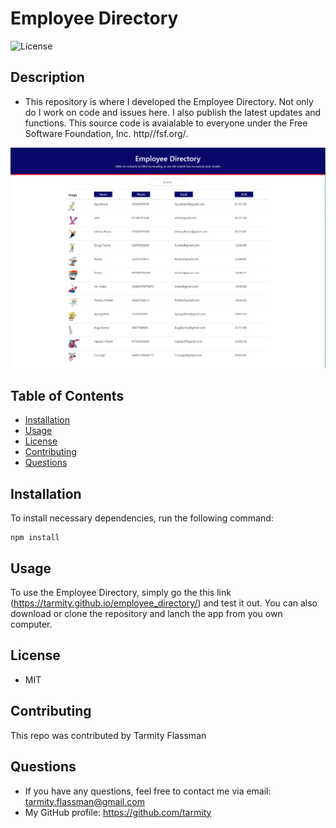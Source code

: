 # Employee Directory
![License](https://img.shields.io/github/license/tarmity/budget-tracker)

## Description
  * This repository is where I developed the Employee Directory. Not only do I work on code and issues here. I also publish the latest updates and functions. This source code is avaialable to everyone under the Free Software Foundation, Inc. http//fsf.org/.
  
  ![img](https://github.com/Tarmity/employee-directory/blob/master/public/employeeDirectory.png)
  

  ## Table of Contents
  * [Installation](#installation)
  * [Usage](#Usage)
  * [License](#License)
  * [Contributing](#Contributing)
  * [Questions](#Questions)
  

  ## Installation
  To install necessary dependencies, run the following command:
  
    npm install

  ## Usage
  To use the Employee Directory, simply go the this link (https://tarmity.github.io/employee_directory/) and test it out. You can also download or clone the repository and lanch the app from you own computer. 
  
  

  ## License
  * MIT

  ## Contributing
  This repo was contributed by Tarmity Flassman

  ## Questions
  * If you have any questions, feel free to contact me via email: tarmity.flassman@gmail.com
  * My GitHub profile: https://github.com/tarmity
